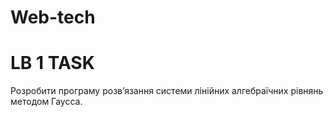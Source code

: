 # Web-tech 
# LB 1 TASK

Розробити програму розв’язання системи лінійних алгебраїчних
рівнянь методом Гаусса.